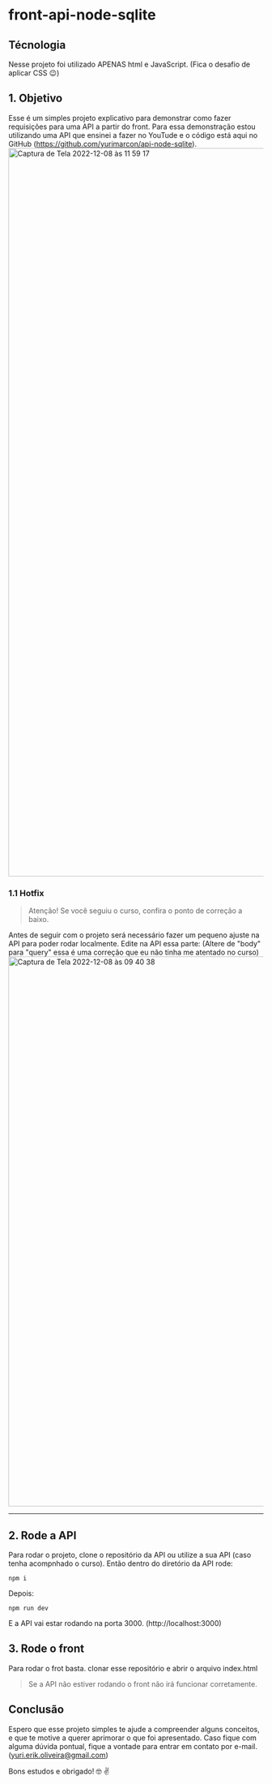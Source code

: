 # front-api-node-sqlite

## Técnologia
Nesse projeto foi utilizado APENAS html e JavaScript.
(Fica o desafio de aplicar CSS 😉)

## 1. Objetivo
Esse é um simples projeto explicativo para demonstrar como fazer requisições para uma API a partir do front.
Para essa demonstração estou utilizando uma API que ensinei a fazer no YouTude e o código está aqui no GitHub (https://github.com/yurimarcon/api-node-sqlite).
<img width="1437" alt="Captura de Tela 2022-12-08 às 11 59 17" src="https://user-images.githubusercontent.com/44410208/206479744-5603a342-44aa-459d-ab17-44907e585362.png">

### 1.1 Hotfix
> Atenção! Se você seguiu o curso, confira o ponto de correção a baixo.

Antes de seguir com o projeto será necessário fazer um pequeno ajuste na API para poder rodar localmente. Edite na API essa parte:
(Altere de "body" para "query" essa é uma correção que eu não tinha me atentado no curso)
<img width="1085" alt="Captura de Tela 2022-12-08 às 09 40 38" src="https://user-images.githubusercontent.com/44410208/206448805-676856f0-7120-4b65-b4e7-5cf84ffb616d.png">

---

## 2. Rode a API
Para rodar o projeto, clone o repositório da API ou utilize a sua API (caso tenha acompnhado o curso).
Então dentro do diretório da API rode:
```
npm i
```
Depois:
```
npm run dev
```
E a API vai estar rodando na porta 3000. (http://localhost:3000)

## 3. Rode o front
Para rodar o frot basta. clonar esse repositório e abrir o arquivo index.html
> Se a API não estiver rodando o front não irá funcionar corretamente.

## Conclusão
Espero que esse projeto simples te ajude a compreender alguns conceitos, e que te motive a querer aprimorar o que foi apresentado.
Caso fique com alguma dúvida pontual, fique a vontade para entrar em contato por e-mail. (yuri.erik.oliveira@gmail.com)

Bons estudos e obrigado! 
🤓 ✌️
